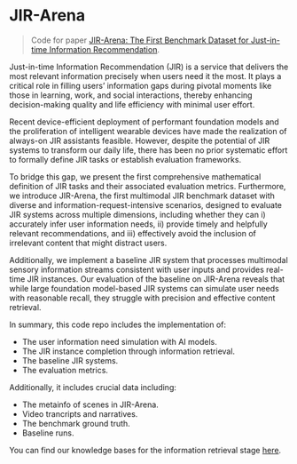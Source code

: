 # JIR-Arena

> Code for paper [JIR-Arena: The First Benchmark Dataset for Just-in-time Information Recommendation]().

Just-in-time Information Recommendation (JIR) is a service that delivers the most relevant information precisely when users need it the most. It plays a critical role in filling users’ information gaps during pivotal moments like those in learning, work, and social interactions, thereby enhancing decision-making quality and life efficiency with minimal user effort. 

Recent device-efficient deployment of performant foundation models and the proliferation of intelligent wearable devices have made the realization of always-on JIR assistants feasible. However, despite the potential of JIR systems to transform our daily life, there has been no prior systematic effort to formally define JIR tasks or establish evaluation frameworks. 

To bridge this gap, we present the first comprehensive mathematical definition of JIR tasks and their associated evaluation metrics. Furthermore, we introduce JIR-Arena, the first multimodal JIR benchmark dataset with diverse and information-request-intensive scenarios, designed to evaluate JIR systems across multiple dimensions, including whether they can i) accurately infer user information needs, ii) provide timely and helpfully relevant recommendations, and iii) effectively avoid the inclusion of irrelevant content that might distract users. 

Additionally, we implement a baseline JIR system that processes multimodal sensory information streams consistent with user inputs and provides real-time JIR instances. Our evaluation of the baseline on JIR-Arena reveals that while large foundation model-based JIR systems can simulate user needs with reasonable recall, they struggle with precision and effective content retrieval.

In summary, this code repo includes the implementation of:

* The user information need simulation with AI models.
* The JIR instance completion through information retrieval.
* The baseline JIR systems.
* The evaluation metrics.

Additionally, it includes crucial data including:
* The metainfo of scenes in JIR-Arena.
* Video trancripts and narratives.
* The benchmark ground truth.
* Baseline runs.

You can find our knowledge bases for the information retrieval stage [here](https://huggingface.co/datasets/EmpathYang/JIR-Arena).